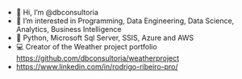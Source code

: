 - 👋 Hi, I’m @dbconsultoria
- 👀 I’m interested in Programming, Data Engineering, Data Science, Analytics, Business Intelligence
- 🌱 Python, Microsoft Sql Server, SSIS, Azure and AWS
- 💻 Creator of the Weather project portfolio https://github.com/dbconsultoria/weatherproject
- https://www.linkedin.com/in/rodrigo-ribeiro-pro/
<!---
dbconsultoria/dbconsultoria is a ✨ special ✨ repository because its `README.md` (this file) appears on your GitHub profile.
You can click the Preview link to take a look at your changes.
--->
